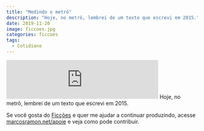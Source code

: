 ```yaml
---
title: "Medindo o metrô"
description: "Hoje, no metrô, lembrei de um texto que escrevi em 2015."
date: 2019-11-20
image: ficcoes.jpg
categories: ficcoes
tags: 
  - Cotidiano
---
```


<iframe src="https://anchor.fm/podcastficcoes/embed/episodes/Medindo-o-metr-e93t53" height="102px" width="400px" frameborder="0" scrolling="no"></iframe>
Hoje, no metrô, lembrei de um texto que escrevi em 2015.

Se você gosta do [Ficções](https://marcosramon.net/ficcoes/) e quer me ajudar a continuar produzindo, acesse [marcosramon.net/apoie](https://marcosramon.net/apoie/) e veja como pode contribuir.
